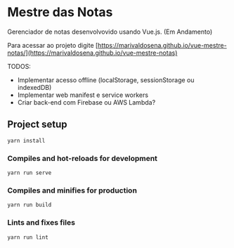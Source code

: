 # Mestre das Notas

Gerenciador de notas desenvolvovido usando Vue.js. (Em Andamento)

Para acessar ao projeto digite [https://marivaldosena.github.io/vue-mestre-notas/](https://marivaldosena.github.io/vue-mestre-notas)

TODOS:

- Implementar acesso offline (localStorage, sessionStorage ou indexedDB)
- Implementar web manifest e service workers
- Criar back-end com Firebase ou AWS Lambda?

## Project setup
```
yarn install
```

### Compiles and hot-reloads for development
```
yarn run serve
```

### Compiles and minifies for production
```
yarn run build
```

### Lints and fixes files
```
yarn run lint
```
